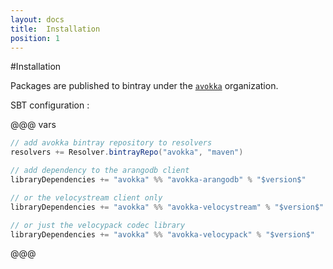 ```yaml
---
layout: docs
title:  Installation
position: 1
---
```


#Installation

Packages are published to bintray under the [`avokka`](https://bintray.com/avokka) organization.

SBT configuration :

@@@ vars
```sbt
// add avokka bintray repository to resolvers
resolvers += Resolver.bintrayRepo("avokka", "maven")

// add dependency to the arangodb client
libraryDependencies += "avokka" %% "avokka-arangodb" % "$version$"

// or the velocystream client only
libraryDependencies += "avokka" %% "avokka-velocystream" % "$version$"

// or just the velocypack codec library
libraryDependencies += "avokka" %% "avokka-velocypack" % "$version$"
```
@@@